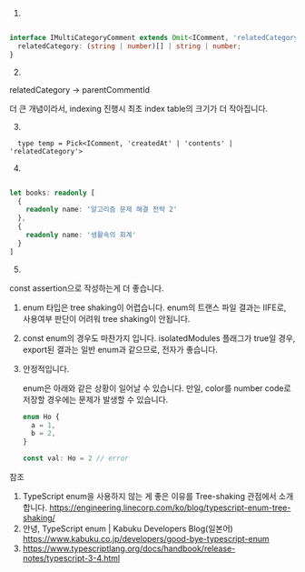 1. 
``` typescript

interface IMultiCategoryComment extends Omit<IComment, 'relatedCategory'> {
  relatedCategory: (string | number)[] | string | number;
}

```

2.

relatedCategory -> parentCommentId

더 큰 개념이라서, indexing 진행시 최초 index table의 크기가 더 작아집니다.

3. 

```typescirpt
  type temp = Pick<IComment, 'createdAt' | 'contents' | 'relatedCategory'>
```

4. 
```typescript

let books: readonly [
  {
    readonly name: '알고리즘 문제 해결 전략 2'
  }, 
  {
    readonly name: '생활속의 회계'
  }
]
```

5.

const assertion으로 작성하는게 더 좋습니다.

1. enum 타입은 tree shaking이 어렵습니다.
    enum의 트랜스 파일 결과는 IIFE로, 사용여부 판단이 어려워 tree shaking이 안됩니다.
1. const enum의 경우도 마찬가지 입니다.
    isolatedModules 플래그가 true일 경우, export된 결과는 일반 enum과 같으므로, 전자가 좋습니다.
1. 안정적입니다.
    
    enum은 아래와 같은 상황이 일어날 수 있습니다. 만일, color를 number code로 저장할 경우에는 문제가 발생할 수 있습니다.
    ``` typescript
    enum Ho {
      a = 1,
      b = 2,
    }

    const val: Ho = 2 // error
    ```

참조
1. TypeScript enum을 사용하지 않는 게 좋은 이유를 Tree-shaking 관점에서 소개합니다.
https://engineering.linecorp.com/ko/blog/typescript-enum-tree-shaking/
1. 안녕, TypeScript enum | Kabuku Developers Blog(일본어)
https://www.kabuku.co.jp/developers/good-bye-typescript-enum
1. https://www.typescriptlang.org/docs/handbook/release-notes/typescript-3-4.html